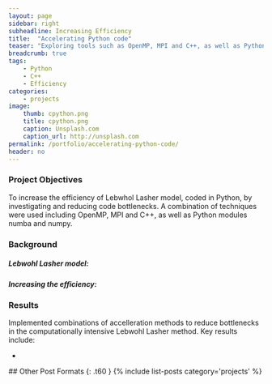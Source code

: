 ```yaml
---
layout: page
sidebar: right
subheadline: Increasing Efficiency
title:  "Accelerating Python code"
teaser: "Exploring tools such as OpenMP, MPI and C++, as well as Python modules Cython and Numba to increase the efficiency of the computationally intensive Lebwhol-Lasher fluid model coded in Python"
breadcrumb: true
tags:
    - Python
    - C++
    - Efficiency
categories:
    - projects
image:
    thumb: cpython.png
    title: cpython.png
    caption: Unsplash.com
    caption_url: http://unsplash.com
permalink: /portfolio/accelerating-python-code/
header: no
---
```


<h3>Project Objectives</h3>

To increase the efficiency of Lebwhol Lasher model, coded in Python, by investigating and reducing code bottlenecks. A combination of techniques were used including OpenMP, MPI and C++, as well as Python modules numba and numpy.

<h3>Background</h3>
<h5>Lebwohl Lasher model:</h5>

<h5>Increasing the efficiency:</h5>


<h3>Results</h3>

Implemented combinations of accelleration methods to reduce bottlenecks in the computationally intensive Lebwohl Lasher method. Key results include:

<ul>
<li></li>
</ul>
## Other Post Formats
{: .t60 }
{% include list-posts category='projects' %}
